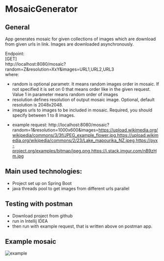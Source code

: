 # MosaicGenerator

## General
  App generates mosaic for given collections of images  which are download from given urls in link. Images are downloaded asynchronously.
  
  Endpoint:  
   [GET]  
  http://localhost:8080/mosaic?random=Z&resolution=XxY&images=URL1,URL2,URL3  
  where:   
   - random is optional parametr. It means random images order  in mosaic. If not specified it is set on 0 that means order like in the given request. Value 1 in parameter means random order of images    
   - resolution defines resolution of output mosaic image. Optional, default resolution is 2048x2048. 
   - images urls to images to be included in mosaic. Required, you should specify between 1 to 8 images.  
   * example request: http://localhost:8080/mosaic?random=1&resolution=1000x600&images=https://upload.wikimedia.org/wikipedia/commons/3/3f/JPEG_example_flower.jpg,https://upload.wikimedia.org/wikipedia/commons/2/23/Lake_mapourika_NZ.jpeg,https://pyx-project.org/examples/bitmap/jpeg.png,https://i.stack.imgur.com/nB9zHm.jpg  
   
## Main used technologies:
  - Project set up on Spring Boot
  - java threads pool to get images from different urls  parallel  

## Testing with postman
  - Download project from github
  - run in Intellij IDEA
  - then run with example request, that is written above on postman app.
 
## Example mosaic
![example](https://i.ibb.co/DV0n06R/response.jpg)

